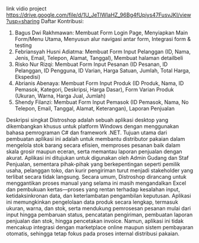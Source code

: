 link vidio project https://drive.google.com/file/d/1U_JeTlWIaHZ_96Bg4fUpiys47FusvJKI/view?usp=sharing 
Daftar Kontribusi:
1. Bagus Dwi Rakhmawan: Membuat Form Login Page, Menyiapkan Main Form/Menu Utama, Menyusun alur navigasi antar form, Integrasi form & testing
2. Febriansyah Husni Adiatma: Membuat Form Input Pelanggan (ID, Nama, Jenis, Email, Telepon, Alamat, Tanggal), Membuat halaman detailbeli
3. Risko Nur Rizqi:  Membuat Form Input Pesanan (ID Pesanan, ID Pelanggan, ID Pengguna, ID Varian, Harga Satuan, Jumlah, Total Harga, Ekspedisi)
4. Abrianis Abenaya: Membuat Form Input Produk (ID Produk, Nama, ID Pemasok, Kategori, Deskripsi, Harga Dasar), Form Varian Produk (Ukuran, Warna, Harga Jual, Jumlah)
5. Shendy Filanzi:  Membuat Form Input Pemasok (ID Pemasok, Nama, No Telepon, Email, Tanggal, Alamat, Keterangan), Laporan Penjualan

Deskripsi singkat
Distroshop adalah sebuah aplikasi desktop yang dikembangkan khusus untuk platform 
Windows dengan menggunakan bahasa pemrograman C# dan framework .NET. Tujuan utama 
dari pembuatan aplikasi ini adalah untuk membantu distributor pakaian dalam mengelola stok 
barang secara efisien, memproses pesanan baik dalam skala grosir maupun eceran, serta 
memantau laporan penjualan dengan akurat. Aplikasi ini ditujukan untuk digunakan oleh 
Admin Gudang dan Staf Penjualan, sementara pihak-pihak yang berkepentingan seperti pemilik
usaha, pelanggan toko, dan kurir pengiriman turut menjadi stakeholder yang terlibat secara tidak 
langsung.
Secara umum, Distroshop dirancang untuk menggantikan proses manual yang selama ini 
masih mengandalkan Excel dan pembukuan kertas—proses yang rentan terhadap kesalahan 
input, ketidaksinkronan data, dan keterlambatan pengambilan keputusan. Aplikasi ini 
memungkinkan pengelolaan data produk secara lengkap, termasuk ukuran, warna, dan stok, 
serta mendukung pemrosesan pesanan mulai dari input hingga pembaruan status, pencatatan 
pengiriman, pembuatan laporan penjualan dan stok, hingga pencetakan invoice. Namun, 
aplikasi ini tidak mencakup integrasi dengan marketplace online maupun sistem pembayaran 
otomatis, sehingga tetap fokus pada proses internal distribusi pakaian.
